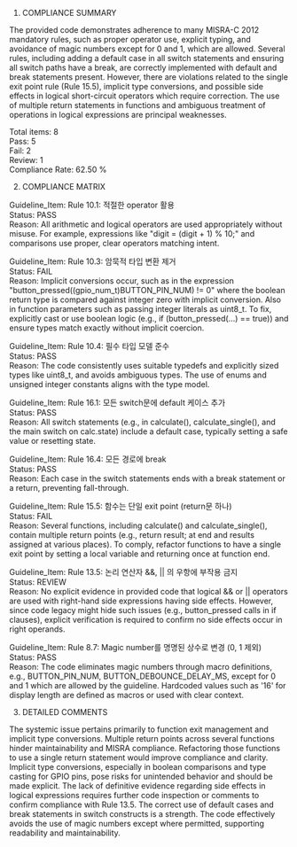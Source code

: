 1) COMPLIANCE SUMMARY

The provided code demonstrates adherence to many MISRA-C 2012 mandatory rules, such as proper operator use, explicit typing, and avoidance of magic numbers except for 0 and 1, which are allowed. Several rules, including adding a default case in all switch statements and ensuring all switch paths have a break, are correctly implemented with default and break statements present. However, there are violations related to the single exit point rule (Rule 15.5), implicit type conversions, and possible side effects in logical short-circuit operators which require correction. The use of multiple return statements in functions and ambiguous treatment of operations in logical expressions are principal weaknesses.

Total items: 8  
Pass: 5  
Fail: 2  
Review: 1  
Compliance Rate: 62.50 %

2) COMPLIANCE MATRIX

Guideline_Item: Rule 10.1: 적절한 operator 활용  
Status: PASS  
Reason: All arithmetic and logical operators are used appropriately without misuse. For example, expressions like "digit = (digit + 1) % 10;" and comparisons use proper, clear operators matching intent.

Guideline_Item: Rule 10.3: 암묵적 타입 변환 제거  
Status: FAIL  
Reason: Implicit conversions occur, such as in the expression "button_pressed((gpio_num_t)BUTTON_PIN_NUM) != 0" where the boolean return type is compared against integer zero with implicit conversion. Also in function parameters such as passing integer literals as uint8_t. To fix, explicitly cast or use boolean logic (e.g., if (button_pressed(...) == true)) and ensure types match exactly without implicit coercion.

Guideline_Item: Rule 10.4: 필수 타입 모델 준수  
Status: PASS  
Reason: The code consistently uses suitable typedefs and explicitly sized types like uint8_t, and avoids ambiguous types. The use of enums and unsigned integer constants aligns with the type model.

Guideline_Item: Rule 16.1: 모든 switch문에 default 케이스 추가  
Status: PASS  
Reason: All switch statements (e.g., in calculate(), calculate_single(), and the main switch on calc.state) include a default case, typically setting a safe value or resetting state.

Guideline_Item: Rule 16.4: 모든 경로에 break  
Status: PASS  
Reason: Each case in the switch statements ends with a break statement or a return, preventing fall-through.

Guideline_Item: Rule 15.5: 함수는 단일 exit point (return문 하나)  
Status: FAIL  
Reason: Several functions, including calculate() and calculate_single(), contain multiple return points (e.g., return result; at end and results assigned at various places). To comply, refactor functions to have a single exit point by setting a local variable and returning once at function end.

Guideline_Item: Rule 13.5: 논리 연산자 &&, || 의 우항에 부작용 금지  
Status: REVIEW  
Reason: No explicit evidence in provided code that logical && or || operators are used with right-hand side expressions having side effects. However, since code legacy might hide such issues (e.g., button_pressed calls in if clauses), explicit verification is required to confirm no side effects occur in right operands.

Guideline_Item: Rule 8.7: Magic number를 명명된 상수로 변경 (0, 1 제외)  
Status: PASS  
Reason: The code eliminates magic numbers through macro definitions, e.g., BUTTON_PIN_NUM, BUTTON_DEBOUNCE_DELAY_MS, except for 0 and 1 which are allowed by the guideline. Hardcoded values such as '16' for display length are defined as macros or used with clear context.

3) DETAILED COMMENTS

The systemic issue pertains primarily to function exit management and implicit type conversions. Multiple return points across several functions hinder maintainability and MISRA compliance. Refactoring those functions to use a single return statement would improve compliance and clarity. Implicit type conversions, especially in boolean comparisons and type casting for GPIO pins, pose risks for unintended behavior and should be made explicit. The lack of definitive evidence regarding side effects in logical expressions requires further code inspection or comments to confirm compliance with Rule 13.5. The correct use of default cases and break statements in switch constructs is a strength. The code effectively avoids the use of magic numbers except where permitted, supporting readability and maintainability.